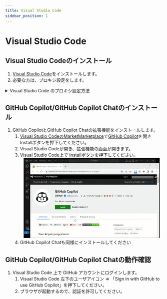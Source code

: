 ```yaml
---
title: Visual Studio Code
sidebar_position: 1
---
```


# Visual Studio Code

## Visual Studio Codeのインストール

1. [Visual Studio Code](https://code.visualstudio.com/Download)をインストールします。
2. 必要な方は、プロキシ設定をします。
  <details>
  <summary>Visual Studio Code のプロキシ設定方法</summary>
  1. Visual Studio Code を起動してください。
  2. `Ctrl` + `,` もしくは `File` ⇒ `Preferences` ⇒ `Settings` から設定を開いてください。
  ![設定を開く](./imgs/preference.avif)
  3. 設定画面の `設定の検索` 欄に `proxy` と入力してください。
  ![設定の検索](./imgs/search-settings.png)
  4. `Http: Proxy` の項目にプロキシの情報を入力してください。
  ![プロキシ設定](./imgs/proxy-settings.avif)
  </details>

## GitHub Copilot/GitHub Copilot Chatのインストール

1. GitHub CopilotとGitHub Copilot Chatの拡張機能をインストールします。
    1. [Visual Studio CodeのMarketMarketplace](https://marketplace.visualstudio.com/)で[GitHub Copilot](https://marketplace.visualstudio.com/items?itemName=GitHub.copilot)を開きInstallボタンを押下してください。
    1. Visual Studio Codeが開き、拡張機能の画面が開きます。
    1. Visual Studio Code上で Installボタンを押下してください。
      ![GitHub Copilotのインストール](./imgs/install-ghc.gif)
    1. GitHub Copilot Chatも同様にインストールしてください

## GitHub Copilot/GitHub Copilot Chatの動作確認

1. Visual Studio Code 上で GitHub アカウントにログインします。
    1. Visual Studio Code 左下のユーザアイコン ⇒ 「Sign in with GitHub to use GitHub Copilot」を押下してください。
    1. ブラウザが起動するので、認証を許可してください。
